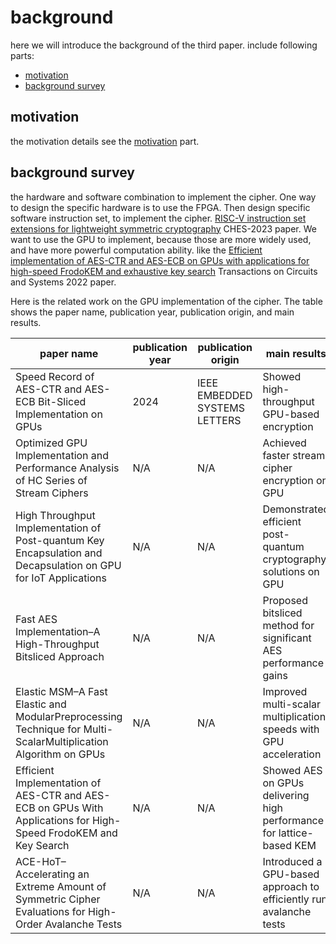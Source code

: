 # background

here we will introduce the background of the third paper. include following parts:

- [motivation](#motivation)
- [background survey](#background-survey)

## motivation

the motivation details see the [motivation](./motivation.ipynb) part.

## background survey

the hardware and software combination to implement the cipher. One way to design the specific hardware is to use the FPGA. Then design specific software instruction set, to implement the cipher.
[RISC-V instruction set extensions for lightweight symmetric cryptography](https://tches.iacr.org/index.php/TCHES/article/view/9951) CHES-2023 paper.
We want to use the GPU to implement, because those are more widely used, and have more powerful computation ability.
like the [Efficient implementation of AES-CTR and AES-ECB on GPUs with applications for high-speed FrodoKEM and exhaustive key search](https://ieeexplore.ieee.org/abstract/document/9749135/) Transactions on Circuits and Systems 2022 paper.

Here is the related work on the GPU implementation of the cipher. The table shows the paper name, publication year, publication origin, and main results.

| paper name                                                                                                       | publication year | publication origin            | main results                                                         |
| ---------------------------------------------------------------------------------------------------------------- | ---------------- | ----------------------------- | -------------------------------------------------------------------- |
| Speed Record of AES-CTR and AES-ECB Bit-Sliced Implementation on GPUs                                            | 2024             | IEEE EMBEDDED SYSTEMS LETTERS | Showed high-throughput GPU-based encryption                          |
| Optimized GPU Implementation and Performance Analysis of HC Series of Stream Ciphers                             | N/A              | N/A                           | Achieved faster stream cipher encryption on GPU                      |
| High Throughput Implementation of Post-quantum Key Encapsulation and Decapsulation on GPU for IoT Applications   | N/A              | N/A                           | Demonstrated efficient post-quantum cryptography solutions on GPU    |
| Fast AES Implementation–A High-Throughput Bitsliced Approach                                                     | N/A              | N/A                           | Proposed bitsliced method for significant AES performance gains      |
| Elastic MSM–A Fast Elastic and ModularPreprocessing Technique for Multi-ScalarMultiplication Algorithm on GPUs   | N/A              | N/A                           | Improved multi-scalar multiplication speeds with GPU acceleration    |
| Efficient Implementation of AES-CTR and AES-ECB on GPUs With Applications for High-Speed FrodoKEM and Key Search | N/A              | N/A                           | Showed AES on GPUs delivering high performance for lattice-based KEM |
| ACE-HoT–Accelerating an Extreme Amount of Symmetric Cipher Evaluations for High-Order Avalanche Tests            | N/A              | N/A                           | Introduced a GPU-based approach to efficiently run avalanche tests   |
